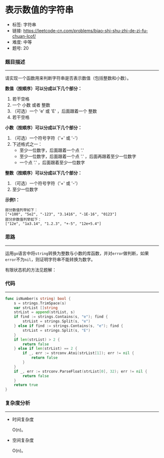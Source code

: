 # 表示数值的字符串

- 标签: 字符串
- 链接: https://leetcode-cn.com/problems/biao-shi-shu-zhi-de-zi-fu-chuan-lcof/
- 难度: 中等
- 题号: 20

### 题目描述

---

请实现一个函数用来判断字符串是否表示数值（包括整数和小数）。

**数值（按顺序）可以分成以下几个部分：**

1. 若干空格
2. 一个 小数 或者 整数
3. （可选）一个 'e' 或 'E' ，后面跟着一个 整数
4. 若干空格

**小数（按顺序）可以分成以下几个部分：**

1. （可选）一个符号字符（'+' 或 '-'）
2. 下述格式之一：
    - 至少一位数字，后面跟着一个点 '.'
    - 至少一位数字，后面跟着一个点 '.' ，后面再跟着至少一位数字
    - 一个点 '.' ，后面跟着至少一位数字

**整数（按顺序）可以分成以下几个部分：**

1. （可选）一个符号字符（'+' 或 '-'）
2. 至少一位数字

**示例1：**

```
部分数值列举如下：
["+100", "5e2", "-123", "3.1416", "-1E-16", "0123"]
部分非数值列举如下：
["12e", "1a3.14", "1.2.3", "+-5", "12e+5.4"]
```

### 思路

---

运用`go`语言中将`string`转换为整数与小数的库函数，并对`error`做判断，如果`error`不为`nil`，则证明字符串不能转换为数字。

有限状态机的方法见题解：

[](https://leetcode-cn.com/problems/biao-shi-shu-zhi-de-zi-fu-chuan-lcof/solution/mian-shi-ti-20-biao-shi-shu-zhi-de-zi-fu-chuan-y-2/)

### 代码

---

```go
func isNumber(s string) bool {
    s = strings.TrimSpace(s)
    var strList []string
    strList = append(strList, s)
    if find := strings.Contains(s, "e"); find {
        strList = strings.Split(s, "e")
    } else if find := strings.Contains(s, "e"); find {
        strList = strings.Split(s, "E")
    }
    if len(strList) > 2 {
        return false
    } else if len(strList) == 2 {
        if _, err := strconv.Atoi(strList[1]); err != nil {
            return false
        }
    }
    if _, err := strconv.ParseFloat(strList[0], 32); err != nil {
        return false
    }
    return true
}
```

### 复杂度分析

---

- 时间复杂度

    O(n)。

- 空间复杂度

    O(n)。